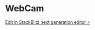 # WebCam

[Edit in StackBlitz next generation editor ⚡️](https://stackblitz.com/~/github.com/KhalidOvrFitter/WebCam)